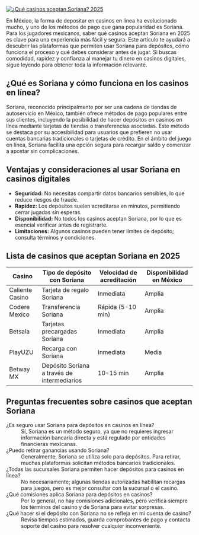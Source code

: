 [![¿Qué casinos aceptan Soriana? 2025](https://123-caf.pages.dev/gitsignup.png)](https://vrmoo.ru/Bt82HjjY)

<p>En México, la forma de depositar en casinos en línea ha evolucionado mucho, y uno de los métodos de pago que gana popularidad es Soriana. Para los jugadores mexicanos, saber qué casinos aceptan Soriana en 2025 es clave para una experiencia más fácil y segura. Este artículo te ayudará a descubrir las plataformas que permiten usar Soriana para depósitos, cómo funciona el proceso y qué debes considerar antes de jugar. Si buscas comodidad, rapidez y confianza al manejar tu dinero en casinos digitales, sigue leyendo para obtener toda la información relevante.</p>  <h2>¿Qué es Soriana y cómo funciona en los casinos en línea?</h2> <p>Soriana, reconocido principalmente por ser una cadena de tiendas de autoservicio en México, también ofrece métodos de pago populares entre sus clientes, incluyendo la posibilidad de hacer depósitos en casinos en línea mediante tarjetas de tiendas o transferencias asociadas. Este método se destaca por su accesibilidad para usuarios que prefieren no usar cuentas bancarias tradicionales o tarjetas de crédito. En el ámbito del juego en línea, Soriana facilita una opción segura para recargar saldo y comenzar a apostar sin complicaciones.</p>  <h2>Ventajas y consideraciones al usar Soriana en casinos digitales</h2> <ul> <li><strong>Seguridad:</strong> No necesitas compartir datos bancarios sensibles, lo que reduce riesgos de fraude.</li> <li><strong>Rapidez:</strong> Los depósitos suelen acreditarse en minutos, permitiendo cerrar jugadas sin esperas.</li> <li><strong>Disponibilidad:</strong> No todos los casinos aceptan Soriana, por lo que es esencial verificar antes de registrarte.</li> <li><strong>Limitaciones:</strong> Algunos casinos pueden tener límites de depósito; consulta términos y condiciones.</li> </ul>  <h2>Lista de casinos que aceptan Soriana en 2025</h2> <table> <thead> <tr> <th>Casino</th> <th>Tipo de depósito con Soriana</th> <th>Velocidad de acreditación</th> <th>Disponibilidad en México</th> </tr> </thead> <tbody> <tr> <td>Caliente Casino</td> <td>Tarjeta de regalo Soriana</td> <td>Inmediata</td> <td>Amplia</td> </tr> <tr> <td>Codere Mexico</td> <td>Transferencia Soriana</td> <td>Rápida (5-10 min)</td> <td>Amplia</td> </tr> <tr> <td>Betsala</td> <td>Tarjetas precargadas Soriana</td> <td>Inmediata</td> <td>Amplia</td> </tr> <tr> <td>PlayUZU</td> <td>Recarga con Soriana</td> <td>Inmediata</td> <td>Media</td> </tr> <tr> <td>Betway MX</td> <td>Depósito Soriana a través de intermediarios</td> <td>10-15 min</td> <td>Amplia</td> </tr> </tbody> </table>  <h2>Preguntas frecuentes sobre casinos que aceptan Soriana</h2> <dl> <dt>¿Es seguro usar Soriana para depósitos en casinos en línea?</dt> <dd>Sí, Soriana es un método seguro, ya que no requieres ingresar información bancaria directa y está regulado por entidades financieras mexicanas.</dd>  <dt>¿Puedo retirar ganancias usando Soriana?</dt> <dd>Generalmente, Soriana se utiliza solo para depósitos. Para retirar, muchas plataformas solicitan métodos bancarios tradicionales.</dd>  <dt>¿Todas las sucursales Soriana permiten hacer depósitos para casinos en línea?</dt> <dd>No necesariamente; algunas tiendas autorizadas habilitan recargas para juegos, pero es mejor consultar con la sucursal o el casino.</dd>  <dt>¿Qué comisiones aplica Soriana para depósitos en casinos?</dt> <dd>Por lo general, no hay comisiones adicionales, pero verifica siempre los términos del casino y de Soriana para evitar sorpresas.</dd>  <dt>¿Qué hacer si el depósito con Soriana no se refleja en mi cuenta de casino?</dt> <dd>Revisa tiempos estimados, guarda comprobantes de pago y contacta soporte del casino para resolver cualquier inconveniente.</dd> </dl>